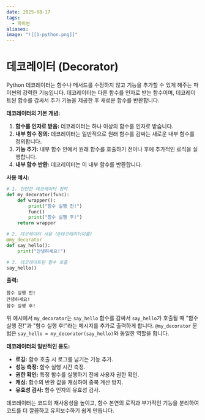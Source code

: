 ```yaml
---
date: 2025-08-17
tags:
  - 파이썬
aliases:
image: "![[1-python.png]]"
---
```


# 데코레이터 (Decorator)

Python 데코레이터는 함수나 메서드를 수정하지 않고 기능을 추가할 수 있게 해주는 파이썬의 강력한 기능입니다. 데코레이터는 다른 함수를 인자로 받는 함수이며, 데코레이트된 함수를 감싸서 추가 기능을 제공한 후 새로운 함수를 반환합니다.

**데코레이터의 기본 개념:**

1.  **함수를 인자로 받음:** 데코레이터는 하나 이상의 함수를 인자로 받습니다.
2.  **내부 함수 정의:** 데코레이터는 일반적으로 원래 함수를 감싸는 새로운 내부 함수를 정의합니다.
3.  **기능 추가:** 내부 함수 안에서 원래 함수를 호출하기 전이나 후에 추가적인 로직을 실행합니다.
4.  **내부 함수 반환:** 데코레이터는 이 내부 함수를 반환합니다.

**사용 예시:**

```python
# 1. 간단한 데코레이터 정의
def my_decorator(func):
    def wrapper():
        print("함수 실행 전!")
        func()
        print("함수 실행 후!")
    return wrapper

# 2. 데코레이터 사용 (@데코레이터이름)
@my_decorator
def say_hello():
    print("안녕하세요!")

# 3. 데코레이트된 함수 호출
say_hello()
```

**출력:**

```
함수 실행 전!
안녕하세요!
함수 실행 후!
```

위 예시에서 `my_decorator`는 `say_hello` 함수를 감싸서 `say_hello`가 호출될 때 "함수 실행 전!"과 "함수 실행 후!"라는 메시지를 추가로 출력하게 합니다. `@my_decorator` 문법은 `say_hello = my_decorator(say_hello)`와 동일한 역할을 합니다.

**데코레이터의 일반적인 용도:**

*   **로깅:** 함수 호출 시 로그를 남기는 기능 추가.
*   **성능 측정:** 함수 실행 시간 측정.
*   **권한 확인:** 특정 함수를 실행하기 전에 사용자 권한 확인.
*   **캐싱:** 함수의 반환 값을 캐싱하여 중복 계산 방지.
*   **유효성 검사:** 함수 인자의 유효성 검사.

데코레이터는 코드의 재사용성을 높이고, 함수 본연의 로직과 부가적인 기능을 분리하여 코드를 더 깔끔하고 유지보수하기 쉽게 만듭니다.